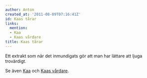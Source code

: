 ```yaml
---
author: Anton
created_at: '2011-08-09T07:16:41Z'
id: Kaas tårar
links:
  mention:
  - Kaa
  - Kaas vårdare
title: Kaas tårar
---
```


Ett extrakt som när det inmundigats gör att man har lättare att ljuga trovärdigt.

Se även [Kaa] och [Kaas vårdare].

  [Kaa]: Kaa
  [Kaas vårdare]: Kaas_vårdare
